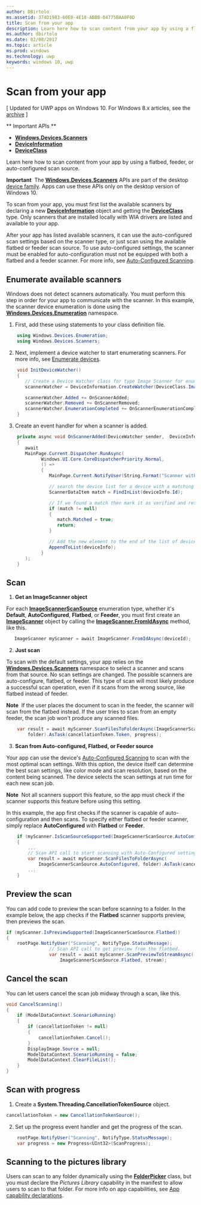 ---author: DBirtoloms.assetid: 374D1983-60E0-4E18-ABBB-04775BAA0F0Dtitle: Scan from your appdescription: Learn here how to scan content from your app by using a flatbed, feeder, or auto-configured scan source.ms.author: dbirtoloms.date: 02/08/2017ms.topic: articlems.prod: windowsms.technology: uwpkeywords: windows 10, uwp---# Scan from your app\[ Updated for UWP apps on Windows 10. For Windows 8.x articles, see the [archive](http://go.microsoft.com/fwlink/p/?linkid=619132) \]** Important APIs **-   [**Windows.Devices.Scanners**](https://msdn.microsoft.com/library/windows/apps/Dn264250)-   [**DeviceInformation**](https://msdn.microsoft.com/library/windows/apps/BR225393)-   [**DeviceClass**](https://msdn.microsoft.com/library/windows/apps/BR225381)Learn here how to scan content from your app by using a flatbed, feeder, or auto-configured scan source.**Important**  The [**Windows.Devices.Scanners**](https://msdn.microsoft.com/library/windows/apps/Dn264250) APIs are part of the desktop [device family](https://msdn.microsoft.com/library/windows/apps/Dn894631). Apps can use these APIs only on the desktop version of Windows 10.To scan from your app, you must first list the available scanners by declaring a new [**DeviceInformation**](https://msdn.microsoft.com/library/windows/apps/BR225393) object and getting the [**DeviceClass**](https://msdn.microsoft.com/library/windows/apps/BR225381) type. Only scanners that are installed locally with WIA drivers are listed and available to your app.After your app has listed available scanners, it can use the auto-configured scan settings based on the scanner type, or just scan using the available flatbed or feeder scan source. To use auto-configured settings, the scanner must be enabled for auto-configuration must not be equipped with both a flatbed and a feeder scanner. For more info, see [Auto-Configured Scanning](https://msdn.microsoft.com/library/windows/hardware/Ff539393).## Enumerate available scannersWindows does not detect scanners automatically. You must perform this step in order for your app to communicate with the scanner. In this example, the scanner device enumeration is done using the [**Windows.Devices.Enumeration**](https://msdn.microsoft.com/library/windows/apps/BR225459) namespace.1.  First, add these using statements to your class definition file.``` csharp    using Windows.Devices.Enumeration;    using Windows.Devices.Scanners;```2.  Next, implement a device watcher to start enumerating scanners. For more info, see [Enumerate devices](enumerate-devices.md).```csharp    void InitDeviceWatcher()    {       // Create a Device Watcher class for type Image Scanner for enumerating scanners       scannerWatcher = DeviceInformation.CreateWatcher(DeviceClass.ImageScanner);       scannerWatcher.Added += OnScannerAdded;       scannerWatcher.Removed += OnScannerRemoved;       scannerWatcher.EnumerationCompleted += OnScannerEnumerationComplete;    }```3.  Create an event handler for when a scanner is added.```csharp    private async void OnScannerAdded(DeviceWatcher sender,  DeviceInformation deviceInfo)    {       await       MainPage.Current.Dispatcher.RunAsync(             Windows.UI.Core.CoreDispatcherPriority.Normal,             () =>             {                MainPage.Current.NotifyUser(String.Format("Scanner with device id {0} has been added", deviceInfo.Id), NotifyType.StatusMessage);                // search the device list for a device with a matching device id                ScannerDataItem match = FindInList(deviceInfo.Id);                // If we found a match then mark it as verified and return                if (match != null)                {                   match.Matched = true;                   return;                }                // Add the new element to the end of the list of devices                AppendToList(deviceInfo);             }       );    }```## Scan1.  **Get an ImageScanner object**For each [**ImageScannerScanSource**](https://msdn.microsoft.com/library/windows/apps/Dn264238) enumeration type, whether it's **Default**, **AutoConfigured**, **Flatbed**, or **Feeder**, you must first create an [**ImageScanner**](https://msdn.microsoft.com/library/windows/apps/Dn263806) object by calling the [**ImageScanner.FromIdAsync**](https://msdn.microsoft.com/library/windows/apps/windows.devices.scanners.imagescanner.fromidasync) method, like this. ```csharp    ImageScanner myScanner = await ImageScanner.FromIdAsync(deviceId); ```2.  **Just scan**To scan with the default settings, your app relies on the [**Windows.Devices.Scanners**](https://msdn.microsoft.com/library/windows/apps/Dn264250) namespace to select a scanner and scans from that source. No scan settings are changed. The possible scanners are auto-configure, flatbed, or feeder. This type of scan will most likely produce a successful scan operation, even if it scans from the wrong source, like flatbed instead of feeder.**Note**  If the user places the document to scan in the feeder, the scanner will scan from the flatbed instead. If the user tries to scan from an empty feeder, the scan job won't produce any scanned files. ```csharp    var result = await myScanner.ScanFilesToFolderAsync(ImageScannerScanSource.Default,         folder).AsTask(cancellationToken.Token, progress);```3.  **Scan from Auto-configured, Flatbed, or Feeder source**Your app can use the device's [Auto-Configured Scanning](https://msdn.microsoft.com/library/windows/hardware/Ff539393) to scan with the most optimal scan settings. With this option, the device itself can determine the best scan settings, like color mode and scan resolution, based on the content being scanned. The device selects the scan settings at run time for each new scan job.**Note**  Not all scanners support this feature, so the app must check if the scanner supports this feature before using this setting.In this example, the app first checks if the scanner is capable of auto-configuration and then scans. To specify either flatbed or feeder scanner, simply replace **AutoConfigured** with **Flatbed** or **Feeder**.```csharp    if (myScanner.IsScanSourceSupported(ImageScannerScanSource.AutoConfigured))    {        ...        // Scan API call to start scanning with Auto-Configured settings.         var result = await myScanner.ScanFilesToFolderAsync(            ImageScannerScanSource.AutoConfigured, folder).AsTask(cancellationToken.Token, progress);        ...    }```## Preview the scanYou can add code to preview the scan before scanning to a folder. In the example below, the app checks if the **Flatbed** scanner supports preview, then previews the scan.```csharpif (myScanner.IsPreviewSupported(ImageScannerScanSource.Flatbed)){    rootPage.NotifyUser("Scanning", NotifyType.StatusMessage);                // Scan API call to get preview from the flatbed.                var result = await myScanner.ScanPreviewToStreamAsync(                    ImageScannerScanSource.Flatbed, stream);```## Cancel the scanYou can let users cancel the scan job midway through a scan, like this.```csharpvoid CancelScanning(){    if (ModelDataContext.ScenarioRunning)    {        if (cancellationToken != null)        {            cancellationToken.Cancel();        }                        DisplayImage.Source = null;        ModelDataContext.ScenarioRunning = false;        ModelDataContext.ClearFileList();    }}```## Scan with progress1.  Create a **System.Threading.CancellationTokenSource** object.```csharpcancellationToken = new CancellationTokenSource();```2.  Set up the progress event handler and get the progress of the scan.```csharp    rootPage.NotifyUser("Scanning", NotifyType.StatusMessage);    var progress = new Progress<UInt32>(ScanProgress);```## Scanning to the pictures libraryUsers can scan to any folder dynamically using the [**FolderPicker**](https://msdn.microsoft.com/library/windows/apps/BR207881) class, but you must declare the *Pictures Library* capability in the manifest to allow users to scan to that folder. For more info on app capabilities, see [App capability declarations](https://msdn.microsoft.com/library/windows/apps/Mt270968).